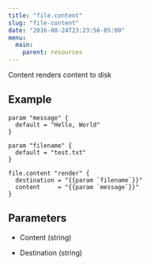```yaml
---
title: "file.content"
slug: "file-content"
date: "2016-08-24T23:23:56-05:00"
menu:
  main:
    parent: resources
---
```



Content renders content to disk


## Example

```hcl
param "message" {
  default = "Hello, World"
}

param "filename" {
  default = "test.txt"
}

file.content "render" {
  destination = "{{param `filename`}}"
  content     = "{{param `message`}}"
}

```


## Parameters

- Content (string)

  
- Destination (string)

  

